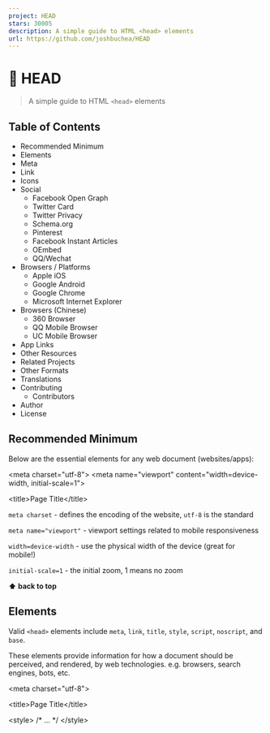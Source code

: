 ```yaml
---
project: HEAD
stars: 30005
description: A simple guide to HTML <head> elements
url: https://github.com/joshbuchea/HEAD
---
```


🤯 HEAD
=======

> A simple guide to HTML `<head>` elements

Table of Contents
-----------------

-   Recommended Minimum
-   Elements
-   Meta
-   Link
-   Icons
-   Social
    -   Facebook Open Graph
    -   Twitter Card
    -   Twitter Privacy
    -   Schema.org
    -   Pinterest
    -   Facebook Instant Articles
    -   OEmbed
    -   QQ/Wechat
-   Browsers / Platforms
    -   Apple iOS
    -   Google Android
    -   Google Chrome
    -   Microsoft Internet Explorer
-   Browsers (Chinese)
    -   360 Browser
    -   QQ Mobile Browser
    -   UC Mobile Browser
-   App Links
-   Other Resources
-   Related Projects
-   Other Formats
-   Translations
-   Contributing
    -   Contributors
-   Author
-   License

Recommended Minimum
-------------------

Below are the essential elements for any web document (websites/apps):

<meta charset\="utf-8"\>
<meta name\="viewport" content\="width=device-width, initial-scale=1"\>
<!--
  The above 2 meta tags \*must\* come first in the <head>
  to consistently ensure proper document rendering.
  Any other head element should come \*after\* these tags.
 -->
<title\>Page Title</title\>

`meta charset` - defines the encoding of the website, `utf-8` is the standard

`meta name="viewport"` - viewport settings related to mobile responsiveness

`width=device-width` - use the physical width of the device (great for mobile!)

`initial-scale=1` - the initial zoom, 1 means no zoom

**⬆ back to top**

Elements
--------

Valid `<head>` elements include `meta`, `link`, `title`, `style`, `script`, `noscript`, and `base`.

These elements provide information for how a document should be perceived, and rendered, by web technologies. e.g. browsers, search engines, bots, etc.

<!--
  Set the character encoding for this document, so that
  all characters within the UTF-8 space (such as emoji)
  are rendered correctly.
\-->
<meta charset\="utf-8"\>

<!-- Set the document's title -->
<title\>Page Title</title\>

<!-- Set the base URL for all relative URLs within the document -->
<base href\="https://example.com/page.html"\>

<!-- Link to an external CSS file -->
<link rel\="stylesheet" href\="styles.css"\>

<!-- Used for adding in-document CSS -->
<style\>
  /\* ... \*/
</style\>

<!-- JavaScript & No-JavaScript tags -->
<script src\="script.js"\></script\>
<script\>
  // function(s) go here
</script\>
<noscript\>
  <!-- No JS alternative -->
</noscript\>

**⬆ back to top**

Meta
----

<!--
  The following 2 meta tags \*must\* come first in the <head>
  to consistently ensure proper document rendering.
  Any other head element should come \*after\* these tags.
\-->
<meta charset\="utf-8"\>
<meta name\="viewport" content\="width=device-width, initial-scale=1"\>

<!--
  Allows control over where resources are loaded from.
  Place as early in the <head> as possible, as the tag  
  only applies to resources that are declared after it.
\-->
<meta http-equiv\="Content-Security-Policy" content\="default-src 'self'"\>

<!-- Name of web application (only should be used if the website is used as an app) -->
<meta name\="application-name" content\="Application Name"\>

<!-- Theme Color for Chrome, Firefox OS and Opera -->
<meta name\="theme-color" content\="#4285f4"\>

<!-- Short description of the document (limit to 150 characters) -->
<!-- This content \*may\* be used as a part of search engine results. -->
<meta name\="description" content\="A description of the page"\>

<!-- Control the behavior of search engine crawling and indexing -->
<meta name\="robots" content\="index,follow"\><!-- All Search Engines -->
<meta name\="googlebot" content\="index,follow"\><!-- Google Specific -->

<!-- Tells Google not to show the sitelinks search box -->
<meta name\="google" content\="nositelinkssearchbox"\>

<!-- Tells Google not to provide a translation for this document -->
<meta name\="google" content\="notranslate"\>

<!-- Verify website ownership -->
<meta name\="google-site-verification" content\="verification\_token"\><!-- Google Search Console -->
<meta name\="yandex-verification" content\="verification\_token"\><!-- Yandex Webmasters -->
<meta name\="msvalidate.01" content\="verification\_token"\><!-- Bing Webmaster Center -->
<meta name\="alexaVerifyID" content\="verification\_token"\><!-- Alexa Console -->
<meta name\="p:domain\_verify" content\="code\_from\_pinterest"\><!-- Pinterest Console-->
<meta name\="norton-safeweb-site-verification" content\="norton\_code"\><!-- Norton Safe Web -->

<!-- Identify the software used to build the document (i.e. - WordPress, Dreamweaver) -->
<meta name\="generator" content\="program"\>

<!-- Short description of your document's subject -->
<meta name\="subject" content\="your document's subject"\>

<!-- Gives a general age rating based on the document's content -->
<meta name\="rating" content\="General"\>

<!-- Allows control over how referrer information is passed -->
<meta name\="referrer" content\="no-referrer"\>

<!-- Disable automatic detection and formatting of possible phone numbers -->
<meta name\="format-detection" content\="telephone=no"\>

<!-- Completely opt out of DNS prefetching by setting to "off" -->
<meta http-equiv\="x-dns-prefetch-control" content\="off"\>

<!-- Specifies the document to appear in a specific frame -->
<meta http-equiv\="Window-Target" content\="\_value"\>

<!-- Geo tags -->
<meta name\="ICBM" content\="latitude, longitude"\>
<meta name\="geo.position" content\="latitude;longitude"\>
<meta name\="geo.region" content\="country\[-state\]"\><!-- Country code (ISO 3166-1): mandatory, state code (ISO 3166-2): optional; eg. content="US" / content="US-NY" -->
<meta name\="geo.placename" content\="city/town"\><!-- eg. content="New York City" -->

<!-- Web Monetization https://webmonetization.org/docs/getting-started -->
<meta name\="monetization" content\="$paymentpointer.example"\>

-   📖 Meta tags that Google understands
-   📖 WHATWG Wiki: MetaExtensions
-   📖 ICBM on Wikipedia
-   📖 Geotagging on Wikipedia

**⬆ back to top**

Link
----

<!-- Points to an external stylesheet -->
<link rel\="stylesheet" href\="https://example.com/styles.css"\>

<!-- Helps prevent duplicate content issues -->
<link rel\="canonical" href\="https://example.com/article/?page=2"\>

<!-- Links to an AMP HTML version of the current document -->
<link rel\="amphtml" href\="https://example.com/path/to/amp-version.html"\>

<!-- Links to a JSON file that specifies "installation" credentials for the web applications -->
<link rel\="manifest" href\="manifest.json"\>

<!-- Links to information about the author(s) of the document -->
<link rel\="author" href\="humans.txt"\>

<!-- Refers to a copyright statement that applies to the link's context -->
<link rel\="license" href\="copyright.html"\>

<!-- Gives a reference to a location in your document that may be in another language -->
<link rel\="alternate" href\="https://es.example.com/" hreflang\="es"\>

<!-- Provides information about an author or another person -->
<link rel\="me" href\="https://google.com/profiles/thenextweb" type\="text/html"\>
<link rel\="me" href\="mailto:name@example.com"\>
<link rel\="me" href\="sms:+15035550125"\>

<!-- Links to a document that describes a collection of records, documents, or other materials of historical interest -->
<link rel\="archives" href\="https://example.com/archives/"\>

<!-- Links to top level resource in an hierarchical structure -->
<link rel\="index" href\="https://example.com/article/"\>

<!-- Provides a self reference - useful when the document has multiple possible references -->
<link rel\="self" type\="application/atom+xml" href\="https://example.com/atom.xml"\>

<!-- The first, last, previous, and next documents in a series of documents, respectively -->
<link rel\="first" href\="https://example.com/article/"\>
<link rel\="last" href\="https://example.com/article/?page=42"\>
<link rel\="prev" href\="https://example.com/article/?page=1"\>
<link rel\="next" href\="https://example.com/article/?page=3"\>

<!-- Used when a 3rd party service is utilized to maintain a blog -->
<link rel\="EditURI" href\="https://example.com/xmlrpc.php?rsd" type\="application/rsd+xml" title\="RSD"\>

<!-- Forms an automated comment when another WordPress blog links to your WordPress blog or post -->
<link rel\="pingback" href\="https://example.com/xmlrpc.php"\>

<!-- Notifies a URL when you link to it on your document -->
<link rel\="webmention" href\="https://example.com/webmention"\>

<!-- Enables posting to your own domain using a Micropub client -->
<link rel\="micropub" href\="https://example.com/micropub"\>

<!-- Open Search -->
<link rel\="search" href\="/open-search.xml" type\="application/opensearchdescription+xml" title\="Search Title"\>

<!-- Feeds -->
<link rel\="alternate" href\="https://feeds.feedburner.com/example" type\="application/rss+xml" title\="RSS"\>
<link rel\="alternate" href\="https://example.com/feed.atom" type\="application/atom+xml" title\="Atom 0.3"\>

<!-- Prefetching, preloading, prebrowsing -->
<!-- More info: https://css-tricks.com/prefetching-preloading-prebrowsing/ -->
<link rel\="dns-prefetch" href\="//example.com/"\>
<link rel\="preconnect" href\="https://www.example.com/"\>
<link rel\="prefetch" href\="https://www.example.com/"\>
<link rel\="prerender" href\="https://example.com/"\>
<link rel\="preload" href\="image.png" as\="image"\>

-   📖 Link Relations

**⬆ back to top**

Icons
-----

<!-- For IE 10 and below -->
<!-- Place favicon.ico in the root directory - no tag necessary -->

<!-- Icon in the highest resolution we need it for -->
<link rel\="icon" sizes\="192x192" href\="/path/to/icon.png"\>

<!-- Apple Touch Icon (reuse 192px icon.png) -->
<link rel\="apple-touch-icon" href\="/path/to/apple-touch-icon.png"\>

<!-- Safari Pinned Tab Icon -->
<link rel\="mask-icon" href\="/path/to/icon.svg" color\="blue"\>

-   📖 All About Favicons (And Touch Icons)
-   📖 Creating Pinned Tab Icons
-   📖 Favicon Cheat Sheet
-   📖 Icons & Browser Colors

**⬆ back to top**

Social
------

### Facebook Open Graph

> Most content is shared to Facebook as a URL, so it's important that you mark up your website with Open Graph tags to take control over how your content appears on Facebook. More about Facebook Open Graph Markup

<meta property\="fb:app\_id" content\="123456789"\>
<meta property\="og:url" content\="https://example.com/page.html"\>
<meta property\="og:type" content\="website"\>
<meta property\="og:title" content\="Content Title"\>
<meta property\="og:image" content\="https://example.com/image.jpg"\>
<meta property\="og:image:alt" content\="A description of what is in the image (not a caption)"\>
<meta property\="og:description" content\="Description Here"\>
<meta property\="og:site\_name" content\="Site Name"\>
<meta property\="og:locale" content\="en\_US"\>
<meta property\="article:author" content\=""\>

-   📖 Open Graph protocol
-   🛠 Test your page with the Facebook Sharing Debugger

### Twitter Card

> With Twitter Cards, you can attach rich photos, videos and media experiences to Tweets, helping to drive traffic to your website. More about Twitter Cards

<meta name\="twitter:card" content\="summary"\>
<meta name\="twitter:site" content\="@site\_account"\>
<meta name\="twitter:creator" content\="@individual\_account"\>
<meta name\="twitter:url" content\="https://example.com/page.html"\>
<meta name\="twitter:title" content\="Content Title"\>
<meta name\="twitter:description" content\="Content description less than 200 characters"\>
<meta name\="twitter:image" content\="https://example.com/image.jpg"\>
<meta name\="twitter:image:alt" content\="A text description of the image conveying the essential nature of an image to users who are visually impaired. Maximum 420 characters."\>

-   📖 Getting started with cards — Twitter Developers
-   🛠 Test your page with the Twitter Card Validator

### Twitter Privacy

If you embed tweets in your website, Twitter can use information from your site to tailor content and suggestions to Twitter users. More about Twitter privacy options.

<!-- disallow Twitter from using your site's info for personalization purposes -->
<meta name\="twitter:dnt" content\="on"\>

### Schema.org

<html lang\="" itemscope itemtype\="https://schema.org/Article"\>
    <head\>
      <link rel\="author" href\=""\>
      <link rel\="publisher" href\=""\>
      <meta itemprop\="name" content\="Content Title"\>
      <meta itemprop\="description" content\="Content description less than 200 characters"\>
      <meta itemprop\="image" content\="https://example.com/image.jpg"\>

**Note:** These meta tags require the `itemscope` and `itemtype` attributes to be added to the `<html>` tag.

-   📖 Getting Started - schema.org
-   🛠 Test your page with the Rich Results Test

### Pinterest

Pinterest lets you prevent people from saving things from your website, according to their help center. The `description` is optional.

<meta name\="pinterest" content\="nopin" description\="Sorry, you can't save from my website!"\>

### Facebook Instant Articles

<meta charset\="utf-8"\>
<meta property\="op:markup\_version" content\="v1.0"\>

<!-- The URL of the web version of your article -->
<link rel\="canonical" href\="https://example.com/article.html"\>

<!-- The style to be used for this article -->
<meta property\="fb:article\_style" content\="myarticlestyle"\>

-   📖 Creating Articles - Instant Articles
-   📖 Code Samples - Instant Articles

### OEmbed

<link rel\="alternate" type\="application/json+oembed"
  href\="https://example.com/services/oembed?url=http%3A%2F%2Fexample.com%2Ffoo%2F&amp;format=json"
  title\="oEmbed Profile: JSON"\>
<link rel\="alternate" type\="text/xml+oembed"
  href\="https://example.com/services/oembed?url=http%3A%2F%2Fexample.com%2Ffoo%2F&amp;format=xml"
  title\="oEmbed Profile: XML"\>

-   📖 oEmbed format

### QQ/Wechat

Users share web pages to qq wechat will have a formatted message

<meta itemprop\="name" content\="share title"\>
<meta itemprop\="image" content\="http://imgcache.qq.com/qqshow/ac/v4/global/logo.png"\>
<meta name\="description" itemprop\="description" content\="share content"\>

-   📖 Code Format Docs

**⬆ back to top**

Browsers / Platforms
--------------------

### Apple iOS

<!-- Smart App Banner -->
<meta name\="apple-itunes-app" content\="app-id=APP\_ID,affiliate-data=AFFILIATE\_ID,app-argument=SOME\_TEXT"\>

<!-- Disable automatic detection and formatting of possible phone numbers -->
<meta name\="format-detection" content\="telephone=no"\>

<!-- Launch Icon (180x180px or larger) -->
<link rel\="apple-touch-icon" href\="/path/to/apple-touch-icon.png"\>

<!-- Launch Screen Image -->
<link rel\="apple-touch-startup-image" href\="/path/to/launch.png"\>

<!-- Launch Icon Title -->
<meta name\="apple-mobile-web-app-title" content\="App Title"\>

<!-- Enable standalone (full-screen) mode -->
<meta name\="apple-mobile-web-app-capable" content\="yes"\>

<!-- Status bar appearance (has no effect unless standalone mode is enabled) -->
<meta name\="apple-mobile-web-app-status-bar-style" content\="black"\>

<!-- iOS app deep linking -->
<meta name\="apple-itunes-app" content\="app-id=APP-ID, app-argument=http/url-sample.com"\>
<link rel\="alternate" href\="ios-app://APP-ID/http/url-sample.com"\>

-   📖 Configuring Web Applications

### Google Android

<meta name\="theme-color" content\="#E64545"\>

<!-- Add to home screen -->
<meta name\="mobile-web-app-capable" content\="yes"\>
<!-- More info: https://developer.chrome.com/multidevice/android/installtohomescreen -->

<!-- Android app deep linking -->
<meta name\="google-play-app" content\="app-id=package-name"\>
<link rel\="alternate" href\="android-app://package-name/http/url-sample.com"\>

### Google Chrome

<link rel\="chrome-webstore-item" href\="https://chrome.google.com/webstore/detail/APP\_ID"\>

<!-- Disable translation prompt -->
<meta name\="google" content\="notranslate"\>

### Microsoft Internet Explorer

<!-- Force IE 8/9/10 to use its latest rendering engine -->
<meta http-equiv\="x-ua-compatible" content\="ie=edge"\>

<!-- Disable automatic detection and formatting of possible phone numbers by Skype Toolbar browser extension -->
<meta name\="skype\_toolbar" content\="skype\_toolbar\_parser\_compatible"\>

<!-- Windows Tiles -->
<meta name\="msapplication-config" content\="/browserconfig.xml"\>

Minimum required xml markup for `browserconfig.xml`:

<?xml version\="1.0" encoding\="utf-8"?>
<browserconfig\>
   <msapplication\>
     <tile\>
        <square70x70logo src\="small.png"/>
        <square150x150logo src\="medium.png"/>
        <wide310x150logo src\="wide.png"/>
        <square310x310logo src\="large.png"/>
     </tile\>
   </msapplication\>
</browserconfig\>

-   📖 Browser configuration schema reference

**⬆ back to top**

Browsers (Chinese)
------------------

### 360 Browser

<!-- Select rendering engine order -->
<meta name\="renderer" content\="webkit|ie-comp|ie-stand"\>

### QQ Mobile Browser

<!-- Locks the screen into the specified orientation -->
<meta name\="x5-orientation" content\="landscape/portrait"\>

<!-- Display this document in fullscreen -->
<meta name\="x5-fullscreen" content\="true"\>

<!-- Document will be displayed in "application mode" (fullscreen, etc.) -->
<meta name\="x5-page-mode" content\="app"\>

### UC Mobile Browser

<!-- Locks the screen into the specified orientation -->
<meta name\="screen-orientation" content\="landscape/portrait"\>

<!-- Display this document in fullscreen -->
<meta name\="full-screen" content\="yes"\>

<!-- UC browser will display images even if in "text mode" -->
<meta name\="imagemode" content\="force"\>

<!-- Document will be displayed in "application mode"(fullscreen, forbidding gesture, etc.) -->
<meta name\="browsermode" content\="application"\>

<!-- Disabled the UC browser's "night mode" for this document -->
<meta name\="nightmode" content\="disable"\>

<!-- Simplify the document to reduce data transfer -->
<meta name\="layoutmode" content\="fitscreen"\>

<!-- Disable the UC browser's feature of "scaling font up when there are many words in this document" -->
<meta name\="wap-font-scale" content\="no"\>

-   📖 UC Browser Docs

**⬆ back to top**

App Links
---------

<!-- iOS -->
<meta property\="al:ios:url" content\="applinks://docs"\>
<meta property\="al:ios:app\_store\_id" content\="12345"\>
<meta property\="al:ios:app\_name" content\="App Links"\>

<!-- Android -->
<meta property\="al:android:url" content\="applinks://docs"\>
<meta property\="al:android:app\_name" content\="App Links"\>
<meta property\="al:android:package" content\="org.applinks"\>

<!-- Web fall back -->
<meta property\="al:web:url" content\="https://applinks.org/documentation"\>

-   📖 App Links

**⬆ back to top**

Other Resources
---------------

-   📖 HTML5 Boilerplate Docs: The HTML
-   📖 HTML5 Boilerplate Docs: Extend and customize

**⬆ back to top**

Related Projects
----------------

-   Atom HTML Head Snippets - Atom package for `HEAD` snippets
-   Sublime Text HTML Head Snippets - Sublime Text package for `HEAD` snippets
-   head-it - CLI interface for `HEAD` snippets
-   vue-head - Manipulating the meta information of the `HEAD` tag for Vue.js

**⬆ back to top**

Other Formats
-------------

-   📄 PDF

**⬆ back to top**

🌐 Translations
---------------

-   🇮🇩 Bahasa
-   🇧🇷 Brazilian Portuguese
-   🇨🇳 Chinese (Simplified)
-   🇩🇪 German
-   🇮🇹 Italian
-   🇯🇵 Japanese
-   🇰🇷 Korean
-   🇷🇺 Russian/Русский
-   🇪🇸 Spanish
-   🇹🇷 Turkish/Türkçe

**⬆ back to top**

🤝 Contributing
---------------

**Open an issue or a pull request to suggest changes or additions.**

### Guide

The **HEAD** repository consists of two branches:

#### 1\. `master`

This branch consists of the `README.md` file that is reflected on the htmlhead.dev website. All changes to the content of the guide should be made in this file.

Please follow these steps for pull requests:

{:.list-style-default}

-   Modify only one tag, or one related set of tags at a time
-   Use double quotes on attributes
-   Don't include a trailing slash in self-closing elements — the HTML5 spec says they're optional
-   Consider including a link to documentation that supports your change

#### 2\. `gh-pages`

This branch is responsible for the htmlhead.dev website. We use Jekyll to deploy the `README.md` markdown file to GitHub Pages. All website related modifications should be made in this branch.

You may find it helpful to review the Jekyll Docs and understand how Jekyll works before working in this branch.

🌟 Contributors
---------------

Check out all the super awesome contributors 🤩

👤 Author
---------

**Josh Buchea**

-   GitHub: @joshbuchea
-   Mastodon: @joshbuchea@hachyderm.io

💛 Support
----------

If this project was helpful for you or your organization, please considering supporting my work directly:

-   💛 Sponsor me on GitHub
-   ⭐️ Star this project on GitHub
-   🐙 Follow me on GitHub
-   🐘 Follow me on Mastodon

Everything helps, thanks! 🙏

— Josh

📝 License
----------

**⬆ back to top**
